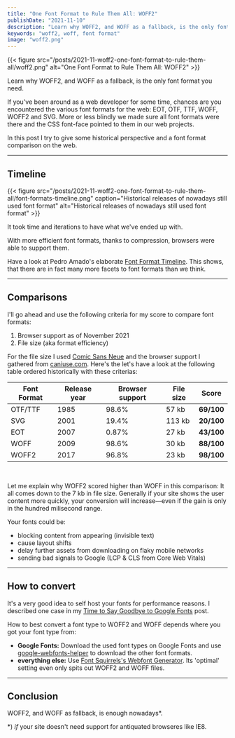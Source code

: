 ```yaml
---
title: "One Font Format to Rule Them All: WOFF2"
publishDate: "2021-11-10"
description: "Learn why WOFF2, and WOFF as a fallback, is the only font format you need."
keywords: "woff2, woff, font format"
image: "woff2.png"
---
```


{{< figure src="/posts/2021-11-woff2-one-font-format-to-rule-them-all/woff2.png" alt="One Font Format to Rule Them All: WOFF2" >}}

Learn why WOFF2, and WOFF as a fallback, is the only font format you need.

If you've been around as a web developer for some time, chances are you encountered the various font formats for the web: EOT, OTF, TTF, WOFF, WOFF2 and SVG. More or less blindly we made sure all font formats were there and the CSS font-face pointed to them in our web projects.

In this post I try to give some historical perspective and a font format comparison on the web.

---

## Timeline

{{< figure src="/posts/2021-11-woff2-one-font-format-to-rule-them-all/font-formats-timeline.png" caption="Historical releases of nowadays still used font format" alt="Historical releases of nowadays still used font format" >}}

It took time and iterations to have what we've ended up with.

With more efficient font formats, thanks to compression, browsers were able to support them.

Have a look at Pedro Amado's elaborate [Font Format Timeline](https://typeforge.files.wordpress.com/2011/11/timeline_formatos_software_fontes_v10-01.jpg). This shows, that there are in fact many more facets to font formats than we think.

---

## Comparisons

I'll go ahead and use the following criteria for my score to compare font formats:
1) Browser support as of November 2021
2) File size (aka format efficiency)

For the file size I used [Comic Sans Neue](http://comicneue.com/) and the browser support I gathered from [caniuse.com](https://caniuse.com).
Here's the let's have a look at the following table ordered historically with these criterias:

| Font Format | Release year | Browser support | File size | **Score**  |
|-------------|--------------|-----------------|-----------|------------|
| OTF/TTF     | 1985         | 98.6%           | 57 kb     | **69/100** |
| SVG         | 2001         | 19.4%           | 113 kb    | **20/100** |
| EOT         | 2007         | 0.87%           | 27 kb     | **43/100** |
| WOFF        | 2009         | 98.6%           | 30 kb     | **88/100** |
| WOFF2       | 2017         | 96.8%           | 23 kb     | **98/100** |

<br>

Let me explain why WOFF2 scored higher than WOFF in this comparison: It all comes down to the 7 kb in file size. Generally if your site shows the user content more quickly, your conversion will increase—even if the gain is only in the hundred milisecond range.

Your fonts could be:
- blocking content from appearing (invisible text)
- cause layout shifts
- delay further assets from downloading on flaky mobile networks
- sending bad signals to Google (LCP & CLS from Core Web Vitals)

---

## How to convert

It's a very good idea to self host your fonts for performance reasons. I described one case in my [Time to Say Goodbye to Google Fonts](https://wicki.io/posts/2020-11-goodbye-google-fonts/)
post.

How to best convert a font type to WOFF2 and WOFF depends where you got your font type from:

* **Google Fonts:** Download the used font types on Google Fonts and use [google-webfonts-helper](http://google-webfonts-helper.herokuapp.com/fonts) to download the other font formats.
* **everything else:** Use [Font Squirrels's Webfont Generator](https://www.fontsquirrel.com/tools/webfont-generator). Its 'optimal' setting even only spits out WOFF2 and WOFF files.

---

## Conclusion

WOFF2, and WOFF as fallback, is enough nowadays*.

*) *if* your site doesn't need support for antiquated browseres like IE8.
